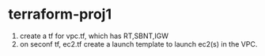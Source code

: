 # terraform-proj1
1. create a tf for vpc.tf, which has RT,SBNT,IGW
2. on seconf tf, ec2.tf create a launch template to launch ec2(s) in the VPC.

